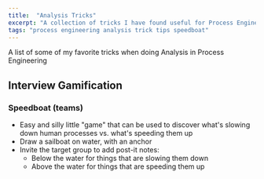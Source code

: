```yaml
---
title:  "Analysis Tricks"
excerpt: "A collection of tricks I have found useful for Process Engineering."
tags: "process engineering analysis trick tips speedboat"
---
```


A list of some of my favorite tricks when doing Analysis in Process Engineering

## Interview Gamification

### Speedboat (teams)
- Easy and silly little "game" that can be used to discover what's slowing down human processes vs. what's speeding them up
- Draw a sailboat on water, with an anchor
- Invite the target group to add post-it notes:
  - Below the water for things that are slowing them down
  - Above the water for things that are speeding them up 